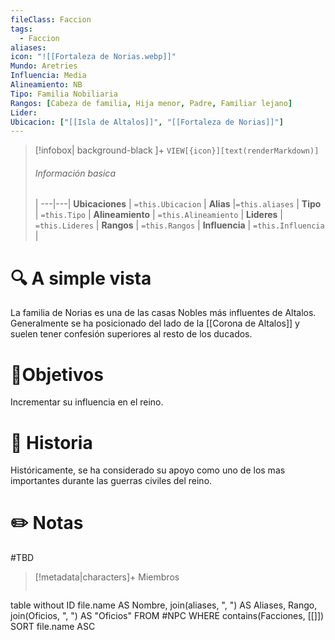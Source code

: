 ```yaml
---
fileClass: Faccion
tags:
  - Faccion
aliases: 
icon: "![[Fortaleza de Norias.webp]]"
Mundo: Aretries
Influencia: Media
Alineamiento: NB
Tipo: Familia Nobiliaria
Rangos: [Cabeza de familia, Hija menor, Padre, Familiar lejano]
Lider: 
Ubicacion: ["[[Isla de Altalos]]", "[[Fortaleza de Norias]]"]
---
```



> [!infobox| background-black ]+
`VIEW[{icon}][text(renderMarkdown)]`
> ###### Información basica
>  |
> ---|---|
>  **Ubicaciones** | `=this.Ubicacion` |
> **Alias** |`=this.aliases` |
> **Tipo** | `=this.Tipo` |
> **Alineamiento** | `=this.Alineamiento` |
> **Lideres** | `=this.Lideres` |
> **Rangos** | ``=this.Rangos`` |
> **Influencia** | `=this.Influencia` |




# 🔍 A simple vista

La familia de Norias es una de las casas Nobles más influentes de Altalos. Generalmente se ha posicionado del lado de la [[Corona de Altalos]] y suelen tener confesión superiores al resto de los ducados. 

# 🎯Objetivos

Incrementar su influencia en el reino.


# 📜 Historia

Históricamente, se ha considerado su apoyo como uno de los mas importantes durante las guerras civiles del reino.

# ✏️ Notas

#TBD

> [!metadata|characters]+ Miembros
> ```dataview
table without ID file.name AS Nombre, join(aliases, ", ") AS Aliases, Rango, join(Oficios, ", ") AS "Oficios"
FROM #NPC
WHERE  contains(Facciones, [[]])
SORT file.name ASC
